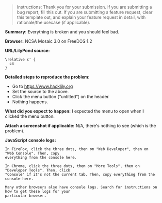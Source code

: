 > Instructions: Thank you for your submission. If you are submitting a bug report,
> fill this out. If you are submitting a feature request, clear this template out,
> and explain your feature request in detail, with rationale/the usecase (if applicable).

**Summary:** Everything is broken and you should feel bad.

**Browser:** NCSA Mosaic 3.0 on FreeDOS 1.2

**URL/LilyPond source:**
```
\relative c' {
  c4
}
```

**Detailed steps to reproduce the problem:**

 - Go to https://www.hacklily.org
 - Set the source to the above.
 - Click the menu button ("untitled") on the header.
 - Nothing happens.
 
**What did you expect to happen:** I expected the menu to open when I clicked the menu button.

**Attach a screenshot if applicable:**
N/A, there's nothing to see (which is the problem).

**JavaScript console logs:**
```
In FireFox, click the three dots, then on "Web Developer", then on "Web Console". Then, copy
everything from the console here.

In Chrome, click the three dots, then on "More Tools", then on "Developer Tools". Then, click
"Console" if it's not the current tab. Then, copy everything from the console here.

Many other browsers also have console logs. Search for instructions on how to get these logs for your
particular browser.
```
